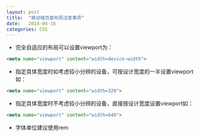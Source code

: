 ```yaml
---
layout: post
title:  "移动端页面布局注意事项"
date:   2014-04-16
categories: CSS
---
```


* 完全自适应的布局可以设置viewport为：

```html
<meta name="viewport" content="width=device-width">
```

* 指定具体宽度时如考虑较小分辨的设备，可按设计宽度的一半设置viewport如：

```html
<meta name="viewport" content="width=320">
```

* 指定具体宽度时不考虑较小分辨的设备，直接按设计宽度设置viewport如：

```html
<meta name="viewport" content="width=640">
```

* 字体单位建议使用rem